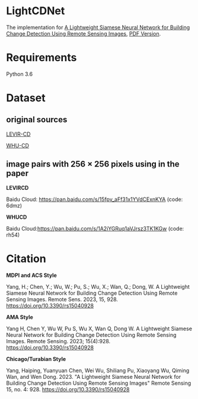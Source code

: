 # LightCDNet
The implementation for [A Lightweight Siamese Neural Network for Building Change Detection Using Remote Sensing Images](https://www.mdpi.com/2072-4292/15/4/928), [PDF Version](https://www.mdpi.com/2072-4292/15/4/928/pdf).
# Requirements
Python 3.6
# Dataset
## original sources
[LEVIR-CD](https://justchenhao.github.io/LEVIR/)

[WHU-CD](http://gpcv.whu.edu.cn/data/building_dataset.html)
## image pairs with 256 × 256 pixels using in the paper
**LEVIRCD**

Baidu Cloud: https://pan.baidu.com/s/15fpv_aFf31x1YVdCExnKYA (code: 6dmz)

**WHUCD**

Baidu Cloud:https://pan.baidu.com/s/1A2iYGRuq1aVJrsz3TK1KGw (code: rh54)

# Citation
**MDPI and ACS Style**

Yang, H.; Chen, Y.; Wu, W.; Pu, S.; Wu, X.; Wan, Q.; Dong, W. A Lightweight Siamese Neural Network for Building Change Detection Using Remote Sensing Images. Remote Sens. 2023, 15, 928. https://doi.org/10.3390/rs15040928

**AMA Style**

Yang H, Chen Y, Wu W, Pu S, Wu X, Wan Q, Dong W. A Lightweight Siamese Neural Network for Building Change Detection Using Remote Sensing Images. Remote Sensing. 2023; 15(4):928. https://doi.org/10.3390/rs15040928

**Chicago/Turabian Style**

Yang, Haiping, Yuanyuan Chen, Wei Wu, Shiliang Pu, Xiaoyang Wu, Qiming Wan, and Wen Dong. 2023. "A Lightweight Siamese Neural Network for Building Change Detection Using Remote Sensing Images" Remote Sensing 15, no. 4: 928. https://doi.org/10.3390/rs15040928 
